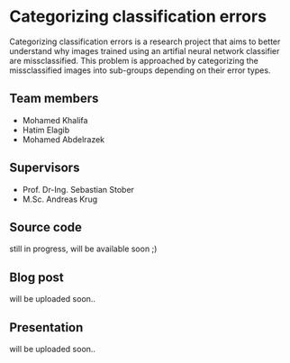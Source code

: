 # Categorizing classification errors

Categorizing classification errors is a research project that aims to better understand why images trained using an artifial neural network classifier are missclassified. This problem is approached by categorizing the missclassified images into sub-groups depending on their error types.


## Team members
- Mohamed Khalifa 
- Hatim Elagib 
- Mohamed Abdelrazek  

## Supervisors
- Prof. Dr-Ing. Sebastian Stober  
- M.Sc. Andreas Krug


## Source code 
still in progress, will be available soon ;)

## Blog post
will be uploaded soon..

## Presentation
will be uploaded soon..


